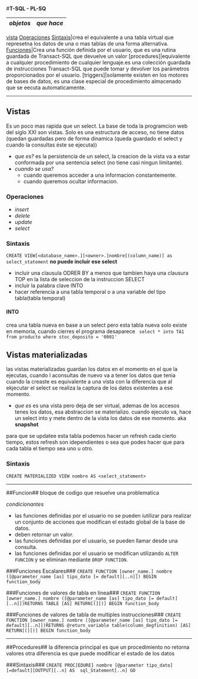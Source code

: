 #**T-SQL - PL-SQ**

*objetos*|*que hace*
----------|------------
[vista](#vistas)
  [Operaciones](Operaciones)
  [Sintaxis](Sintaxis)|crea el equivalente a una tabla virtual que represetna los datos de una o mas tablas de una forma alternativa.
[Funciones](#Funcion)|Crea una función definida por el usuario, que es una rutina guardada de Transact-SQL que devuelve un valor
[procedures]|equivalente a cualquier procedimiento de cualquier lenguaje.es una colección guardada de instrucciones Transact-SQL que puede tomar y devolver los parámetros proporcionados por el usuario.
[triggers]|solamente existen en los motores de bases de datos, es una clase especial de procedimiento almacenado que se eecuta automaticamente.

<hr>

## Vistas ##
Es un poco mas rapida que un select.
La base de toda la programcion web del siglo XXI son vistas.
Solo es una estructura de acceso, no tiene datos (quedan guardadas pero de forma dinamica (queda guardado el select y cuando la consultas éste se ejecuta))
  * _que es?_ es la persistencia de un select, la creacion de la vista va a estar conformada por una sentencia select (no tiene casi ningun limitante).
  * _cuando se usa?_
    * cuando queremos acceder a una informacion constantemente.
    * cuando queremos ocultar informacion.

### Operaciones ###
* _insert_
* _delete_
* _update_
* _select_

### Sintaxis ###
`CREATE VIEW[<database_name>.][<owner>.]nombre[(column_name)]
as
select_statement`
**no puede incluir ese select**
* incluir una clausula ODRER BY a menos que tambien haya una clausura TOP en la lista de seleccion de la instruccion SELECT
* incluir la palabra clave INTO
* hacer referencia a una tabla temporal o a una variable del tipo tabla(tabla temporal)

#### INTO ####
crea una tabla nueva en base a un select pero esta tabla nueva solo existe en memoria, cuando cierres el programa desaparece
` select * into TA1 from producto where stoc_deposito = '0001'`

## Vistas materializadas ##
las vistas materializadas guardan los datos en el momento en el que la ejecutas, cuando l aconsultas de nuevo va a tener los datos que tenia cuando la creaste
es equivalente a una vista con la diferencia que al ekjecutar el select se realiza la captura de los datos existentes a ese momento.
* _que es_ es una vista pero deja de ser virtual, ademas de los accesos tenes los datos, esa abstraccion se materializo. cuando ejecuto va, hace un select into y mete dentro de la vista los datos de ese momento. aka **snapshot**

para que se updatee esta tabla podemos hacer un refresh cada cierto tiempo, estos refresh son idependientes o sea que podes hacer que para cada tabla el tiempo sea uno u otro.
### Sintaxis ###
`CREATE MATERIALIZED VIEW nombre AS <select_statement>`

<hr>

##Funcion##
bloque de codigo que resuelve una problematica

_condicionantes_
* las funciones definidas por el usuario no se pueden iutilizar para realizar un conjunto de acciones que modifican el estado global de la base de datos.
* deben retornar un valor.
* las funciones definidas por el usuario, se pueden llamar desde una consulta.
* las funciones definidas por el usuario se modifican utilizando `ALTER FUNCION` y se eliminan mediante `DROP FUNCTION`.

###Funciones Escalares###
`CREATE FUNCTION [owner_name.] nombre ([@parameter_name [as] tipo_dato [= default][..n]]) BEGIN function_body `

###Funciones de valores de tabla en linea###
`CREATE FUNCTION [owner_name.] nombre ([@parameter_name [as] tipo_dato [= default][..n]])RETURNS TABLE [AS] RETURN[(][)] BEGIN function_body `

###Funciones de valores de tabla de multiples instrucciones###
`CREATE FUNCTION [owner_name.] nombre ([@parameter_name [as] tipo_dato [= default][..n]])RETURNS @return_variable table(column_degfinition) [AS] RETURN[(][)] BEGIN function_body `

<hr>
##Procedures##
la diferencia principal es que un procedimiento no retorna valores
otra diferencia es que puede modificar el estado de los datos

###Sintaxis###
`CREATE PROC[EDURE] nombre [@parameter tipo_dato][=default][OUTPUT][..n] AS  sql_Statement[..n] GO`
